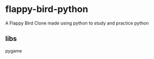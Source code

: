 # flappy-bird-python
A Flappy Bird Clone made using python to study and practice python

## libs
pygame
